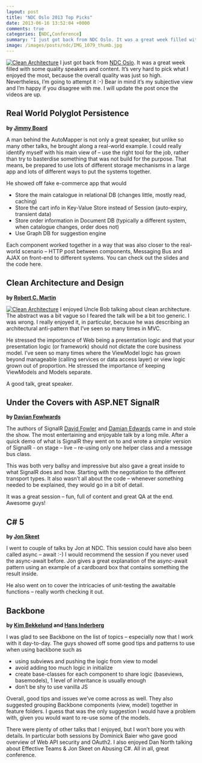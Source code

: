 ```yaml
---
layout: post
title: "NDC Oslo 2013 Top Picks"
date: 2013-06-16 13:52:04 +0000
comments: true
categories: [NDC,Conference]
summary: "I just got back from NDC Oslo. It was a great week filled with some quality speakers and content. It’s very hard to pick what I enjoyed the most, because the overall quality was just so high. Nevertheless, I’m going to attempt it :-) Bear in mind it’s my subjective view and I’m happy if you disagree with me. I will update the post once the videos are up."
image: /images/posts/ndc/IMG_1079_thumb.jpg
---
```


<a href="/images/posts/ndc/IMG_1104_thumb.jpg"><img src="/images/posts/ndc/IMG_1104_thumb.jpg" class="post-image-right" alt="Clean Architecture" /></a>
I just got back from [NDC Oslo](https://twitter.com/search?q=%23ndcoslo&src=hash). It was a great week filled with some quality speakers and content. It’s very hard to pick what I enjoyed the most, because the overall quality was just so high. Nevertheless, I’m going to attempt it :-) Bear in mind it’s my subjective view and I’m happy if you disagree with me. I will update the post once the videos are up.
<!--more-->

Real World Polyglot Persistence
-------------------
**by [Jimmy Board](https://twitter.com/jbogard)**

A man behind the AutoMapper is not only a great speaker, but unlike so many other talks, he brought along a real-world example. I could really identify myself with his main view of – use the right tool for the job, rather than try to basterdise something that was not build for the purpose. That means, be prepared to use lots of different storage mechanisms in a large app and lots of different ways to put the systems together.

He showed off fake e-commerce app that would

- Store the main catalogue in relational DB (changes little, mostly read, caching)
- Store the cart info in Key-Value Store instead of Session (auto-expiry, transient data)
- Store order information in Document DB (typically a different system, when catalogue changes, order does not)
- Use Graph DB for suggestion engine

Each component worked together in a way that was also closer to the real-world scenario – HTTP post between components, Messaging Bus and AJAX on front-end to different systems. You can check out the slides and the code here.

Clean Architecture and Design
-------------------
**by [Robert C. Martin](https://twitter.com/unclebobmartin)**

<a href="/images/posts/ndc/IMG_1079_thumb.jpg"><img src="/images/posts/ndc/IMG_1079_thumb.jpg" class="post-image-right" alt="Clean Architecture" /></a>
I enjoyed Uncle Bob talking about clean architecture. The abstract was a bit vague so I feared the talk will be a bit too generic. I was wrong. I really enjoyed it, in particular, because he was describing an architectural anti-pattern that I’ve seen so many times in MVC.

He stressed the importance of Web being a presentation logic and that your presentation logic (or framework) should not dictate the core business model. I’ve seen so many times where the ViewModel logic has grown beyond manageable (calling services or data access layer) or view logic grown out of proportion. He stressed the importance of keeping ViewModels and Models separate.

A good talk, great speaker.

Under the Covers with ASP.NET SignalR
-------------------
**by [Davian Fowlwards](https://twitter.com/DavianFowlwards)**

The authors of SignalR [David Fowler](https://twitter.com/davidfowl) and [Damian Edwards](https://twitter.com/DamianEdwards) came in and stole the show. The most entertaining and enjoyable talk by a long mile. After a quick demo of what is SignalR they went on to and wrote a simpler version of SignalR  - on stage – live – re-using only one helper class and a message bus class.

This was both very ballsy and impressive but also gave a great inside to what SignalR does and how. Starting with the negotiation to the different transport types. It also wasn’t all about the code – whenever something needed to be explained, they would go in a bit of detail.

It was a great session – fun, full of content and great QA at the end. Awesome guys!

C# 5
-------------------
**by [Jon Skeet](https://twitter.com/jonskeet)**

I went to couple of talks by Jon at NDC. This session could have also been called async – await :-) I would recommend the session if you never used the async-await before. Jon gives a great explanation of the async-await pattern using an example of a cardboard box that contains something the result inside.

He also went on to cover the intricacies of unit-testing the awaitable functions – really worth checking it out.

Backbone
-------------------
**by [Kim Bekkelund](https://twitter.com/kimjoar) and [Hans Inderberg](https://twitter.com/hinderberg)**

I was glad to see Backbone on the list of topics – especially now that I work with it day-to-day. The guys  showed off some good tips and patterns to use when using backbone such as

- using subviews and pushing the logic from view to model
- avoid adding too much logic in initialize
- create base-classes for each component to share logic (baseviews, basemodels), 1 level of inheritance is usually enough
- don’t be shy to use vanilla JS

Overall, good tips and issues we’ve come across as well. They also suggested grouping Backbone components (view, model) together in feature folders. I guess that was the only suggestion I would have a problem with, given you would want to re-use some of the models.

 

There were plenty of other talks that I enjoyed, but I won’t bore you with details. In particular both sessions by Dominick Baier who gave good overview of Web API security and OAuth2. I also enjoyed Dan North talking about Effective Teams & Jon Skeet on Abusing C#. All in all, great conference.